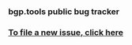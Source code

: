 ### bgp.tools public bug tracker

### [To file a new issue, click here](https://github.com/bgptools/issues/issues/new)
